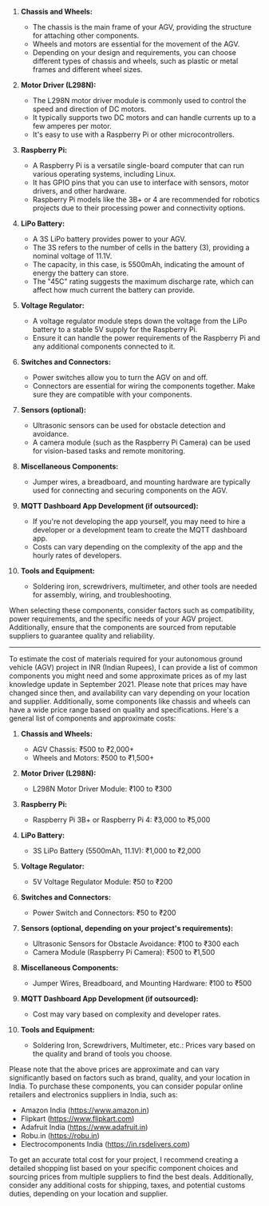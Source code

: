 
1. **Chassis and Wheels:**
   - The chassis is the main frame of your AGV, providing the structure for attaching other components.
   - Wheels and motors are essential for the movement of the AGV.
   - Depending on your design and requirements, you can choose different types of chassis and wheels, such as plastic or metal frames and different wheel sizes.

2. **Motor Driver (L298N):**
   - The L298N motor driver module is commonly used to control the speed and direction of DC motors.
   - It typically supports two DC motors and can handle currents up to a few amperes per motor.
   - It's easy to use with a Raspberry Pi or other microcontrollers.

3. **Raspberry Pi:**
   - A Raspberry Pi is a versatile single-board computer that can run various operating systems, including Linux.
   - It has GPIO pins that you can use to interface with sensors, motor drivers, and other hardware.
   - Raspberry Pi models like the 3B+ or 4 are recommended for robotics projects due to their processing power and connectivity options.

4. **LiPo Battery:**
   - A 3S LiPo battery provides power to your AGV.
   - The 3S refers to the number of cells in the battery (3), providing a nominal voltage of 11.1V.
   - The capacity, in this case, is 5500mAh, indicating the amount of energy the battery can store.
   - The "45C" rating suggests the maximum discharge rate, which can affect how much current the battery can provide.

5. **Voltage Regulator:**
   - A voltage regulator module steps down the voltage from the LiPo battery to a stable 5V supply for the Raspberry Pi.
   - Ensure it can handle the power requirements of the Raspberry Pi and any additional components connected to it.

6. **Switches and Connectors:**
   - Power switches allow you to turn the AGV on and off.
   - Connectors are essential for wiring the components together. Make sure they are compatible with your components.

7. **Sensors (optional):**
   - Ultrasonic sensors can be used for obstacle detection and avoidance.
   - A camera module (such as the Raspberry Pi Camera) can be used for vision-based tasks and remote monitoring.

8. **Miscellaneous Components:**
   - Jumper wires, a breadboard, and mounting hardware are typically used for connecting and securing components on the AGV.

9. **MQTT Dashboard App Development (if outsourced):**
   - If you're not developing the app yourself, you may need to hire a developer or a development team to create the MQTT dashboard app.
   - Costs can vary depending on the complexity of the app and the hourly rates of developers.

10. **Tools and Equipment:**
    - Soldering iron, screwdrivers, multimeter, and other tools are needed for assembly, wiring, and troubleshooting.

When selecting these components, consider factors such as compatibility, power requirements, and the specific needs of your AGV project. Additionally, ensure that the components are sourced from reputable suppliers to guarantee quality and reliability.

*****************************************************************************

To estimate the cost of materials required for your autonomous ground vehicle (AGV) project in INR (Indian Rupees), I can provide a list of common components you might need and some approximate prices as of my last knowledge update in September 2021. Please note that prices may have changed since then, and availability can vary depending on your location and supplier. Additionally, some components like chassis and wheels can have a wide price range based on quality and specifications. Here's a general list of components and approximate costs:

1. **Chassis and Wheels:**
   - AGV Chassis: ₹500 to ₹2,000+
   - Wheels and Motors: ₹500 to ₹1,500+

2. **Motor Driver (L298N):**
   - L298N Motor Driver Module: ₹100 to ₹300

3. **Raspberry Pi:**
   - Raspberry Pi 3B+ or Raspberry Pi 4: ₹3,000 to ₹5,000

4. **LiPo Battery:**
   - 3S LiPo Battery (5500mAh, 11.1V): ₹1,000 to ₹2,000

5. **Voltage Regulator:**
   - 5V Voltage Regulator Module: ₹50 to ₹200

6. **Switches and Connectors:**
   - Power Switch and Connectors: ₹50 to ₹200

7. **Sensors (optional, depending on your project's requirements):**
   - Ultrasonic Sensors for Obstacle Avoidance: ₹100 to ₹300 each
   - Camera Module (Raspberry Pi Camera): ₹500 to ₹1,500

8. **Miscellaneous Components:**
   - Jumper Wires, Breadboard, and Mounting Hardware: ₹100 to ₹500

9. **MQTT Dashboard App Development (if outsourced):**
   - Cost may vary based on complexity and developer rates.

10. **Tools and Equipment:**
    - Soldering Iron, Screwdrivers, Multimeter, etc.: Prices vary based on the quality and brand of tools you choose.

Please note that the above prices are approximate and can vary significantly based on factors such as brand, quality, and your location in India. To purchase these components, you can consider popular online retailers and electronics suppliers in India, such as:

- Amazon India (https://www.amazon.in)
- Flipkart (https://www.flipkart.com)
- Adafruit India (https://www.adafruit.in)
- Robu.in (https://robu.in)
- Electrocomponents India (https://in.rsdelivers.com)

To get an accurate total cost for your project, I recommend creating a detailed shopping list based on your specific component choices and sourcing prices from multiple suppliers to find the best deals. Additionally, consider any additional costs for shipping, taxes, and potential customs duties, depending on your location and supplier.